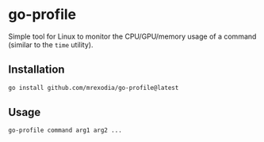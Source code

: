 # go-profile

Simple tool for Linux to monitor the CPU/GPU/memory usage of a command (similar to the `time` utility).

## Installation

```sh
go install github.com/mrexodia/go-profile@latest
```

## Usage

```sh
go-profile command arg1 arg2 ...
```
